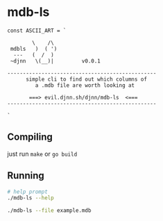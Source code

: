 # mdb-ls

```golang
const ASCII_ART = `

        \    /\
 mdbls   )  ( ')
  ---   (  /  )
 ~djnn   \(__)|         v0.0.1

------------------------------------------------
      simple cli to find out which columns of
         a .mdb file are worth looking at

       ===> evil.djnn.sh/djnn/mdb-ls  <===
------------------------------------------------

`
```

## Compiling

just run `make` or `go build`

## Running

```bash
# help prompt
./mdb-ls --help

./mdb-ls --file example.mdb
```
